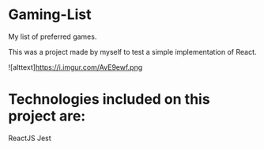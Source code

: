 # Gaming-List
My list of preferred games.

This was a project made by myself to test a simple implementation of React.

![alttext]https://i.imgur.com/AvE9ewf.png

# Technologies included on this project are:

ReactJS
Jest
